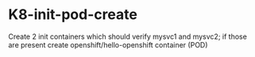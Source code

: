 # K8-init-pod-create
Create 2 init containers which should verify mysvc1 and mysvc2; if those are present create openshift/hello-openshift container (POD)
